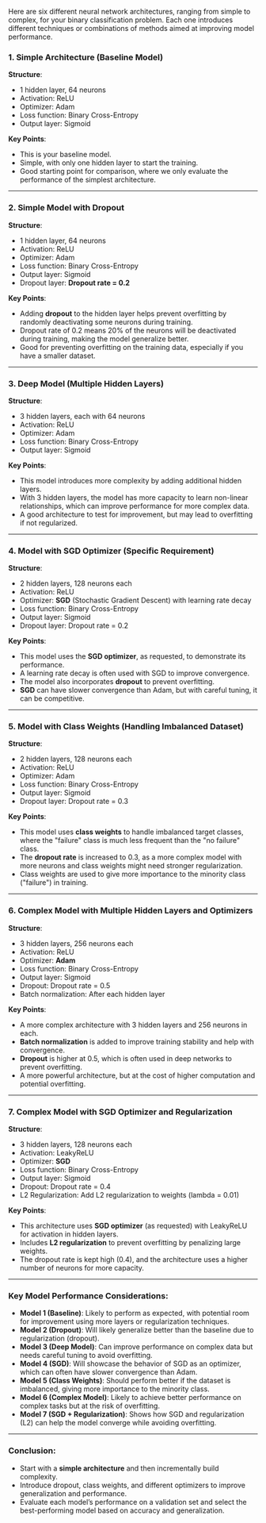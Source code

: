 Here are six different neural network architectures, ranging from simple to complex, for your binary classification problem. Each one introduces different techniques or combinations of methods aimed at improving model performance.

### 1. **Simple Architecture (Baseline Model)**
**Structure**:
- 1 hidden layer, 64 neurons
- Activation: ReLU
- Optimizer: Adam
- Loss function: Binary Cross-Entropy
- Output layer: Sigmoid

**Key Points**:
- This is your baseline model.
- Simple, with only one hidden layer to start the training.
- Good starting point for comparison, where we only evaluate the performance of the simplest architecture.

---

### 2. **Simple Model with Dropout**
**Structure**:
- 1 hidden layer, 64 neurons
- Activation: ReLU
- Optimizer: Adam
- Loss function: Binary Cross-Entropy
- Output layer: Sigmoid
- Dropout layer: **Dropout rate = 0.2**

**Key Points**:
- Adding **dropout** to the hidden layer helps prevent overfitting by randomly deactivating some neurons during training.
- Dropout rate of 0.2 means 20% of the neurons will be deactivated during training, making the model generalize better.
- Good for preventing overfitting on the training data, especially if you have a smaller dataset.

---

### 3. **Deep Model (Multiple Hidden Layers)**
**Structure**:
- 3 hidden layers, each with 64 neurons
- Activation: ReLU
- Optimizer: Adam
- Loss function: Binary Cross-Entropy
- Output layer: Sigmoid

**Key Points**:
- This model introduces more complexity by adding additional hidden layers.
- With 3 hidden layers, the model has more capacity to learn non-linear relationships, which can improve performance for more complex data.
- A good architecture to test for improvement, but may lead to overfitting if not regularized.

---

### 4. **Model with SGD Optimizer (Specific Requirement)**
**Structure**:
- 2 hidden layers, 128 neurons each
- Activation: ReLU
- Optimizer: **SGD** (Stochastic Gradient Descent) with learning rate decay
- Loss function: Binary Cross-Entropy
- Output layer: Sigmoid
- Dropout layer: Dropout rate = 0.2

**Key Points**:
- This model uses the **SGD optimizer**, as requested, to demonstrate its performance.
- A learning rate decay is often used with SGD to improve convergence.
- The model also incorporates **dropout** to prevent overfitting.
- **SGD** can have slower convergence than Adam, but with careful tuning, it can be competitive.

---

### 5. **Model with Class Weights (Handling Imbalanced Dataset)**
**Structure**:
- 2 hidden layers, 128 neurons each
- Activation: ReLU
- Optimizer: Adam
- Loss function: Binary Cross-Entropy
- Output layer: Sigmoid
- Dropout layer: Dropout rate = 0.3

**Key Points**:
- This model uses **class weights** to handle imbalanced target classes, where the "failure" class is much less frequent than the "no failure" class.
- The **dropout rate** is increased to 0.3, as a more complex model with more neurons and class weights might need stronger regularization.
- Class weights are used to give more importance to the minority class ("failure") in training.

---

### 6. **Complex Model with Multiple Hidden Layers and Optimizers**
**Structure**:
- 3 hidden layers, 256 neurons each
- Activation: ReLU
- Optimizer: **Adam**
- Loss function: Binary Cross-Entropy
- Output layer: Sigmoid
- Dropout: Dropout rate = 0.5
- Batch normalization: After each hidden layer

**Key Points**:
- A more complex architecture with 3 hidden layers and 256 neurons in each.
- **Batch normalization** is added to improve training stability and help with convergence.
- **Dropout** is higher at 0.5, which is often used in deep networks to prevent overfitting.
- A more powerful architecture, but at the cost of higher computation and potential overfitting.

---

### 7. **Complex Model with SGD Optimizer and Regularization**
**Structure**:
- 3 hidden layers, 128 neurons each
- Activation: LeakyReLU
- Optimizer: **SGD**
- Loss function: Binary Cross-Entropy
- Output layer: Sigmoid
- Dropout: Dropout rate = 0.4
- L2 Regularization: Add L2 regularization to weights (lambda = 0.01)

**Key Points**:
- This architecture uses **SGD optimizer** (as requested) with LeakyReLU for activation in hidden layers.
- Includes **L2 regularization** to prevent overfitting by penalizing large weights.
- The dropout rate is kept high (0.4), and the architecture uses a higher number of neurons for more capacity.

---

### Key Model Performance Considerations:
- **Model 1 (Baseline)**: Likely to perform as expected, with potential room for improvement using more layers or regularization techniques.
- **Model 2 (Dropout)**: Will likely generalize better than the baseline due to regularization (dropout).
- **Model 3 (Deep Model)**: Can improve performance on complex data but needs careful tuning to avoid overfitting.
- **Model 4 (SGD)**: Will showcase the behavior of SGD as an optimizer, which can often have slower convergence than Adam.
- **Model 5 (Class Weights)**: Should perform better if the dataset is imbalanced, giving more importance to the minority class.
- **Model 6 (Complex Model)**: Likely to achieve better performance on complex tasks but at the risk of overfitting.
- **Model 7 (SGD + Regularization)**: Shows how SGD and regularization (L2) can help the model converge while avoiding overfitting.

---

### Conclusion:
- Start with a **simple architecture** and then incrementally build complexity.
- Introduce dropout, class weights, and different optimizers to improve generalization and performance.
- Evaluate each model’s performance on a validation set and select the best-performing model based on accuracy and generalization.